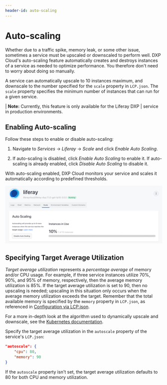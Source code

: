```yaml
---
header-id: auto-scaling
---
```


# Auto-scaling

Whether due to a traffic spike, memory leak, or some other issue, sometimes a 
service must be upscaled or downscaled to perform well. DXP Cloud's auto-scaling 
feature automatically creates and destroys instances of a service as needed to 
optimize performance. You therefore don't need to worry about doing so manually. 

A service can automatically upscale to 10 instances maximum, and downscale to 
the number specified for the `scale` property in `LCP.json`. The `scale` 
property specifies the minimum number of instances that can run for a given 
service.

| **Note:** Currently, this feature is only available for the Liferay DXP 
| service in production environments. 

## Enabling Auto-scaling

Follow these steps to enable or disable auto-scaling: 

1.  Navigate to *Services* &rarr; *Liferay* &rarr; *Scale* and click 
    *Enable Auto Scaling*. 

2.  If auto-scaling is disabled, click *Enable Auto Scaling* to enable it. If 
    auto-scaling is already enabled, click *Disable Auto Scaling* to disable it. 

With auto-scaling enabled, DXP Cloud monitors your service and scales it 
automatically according to predefined thresholds. 

![Figure 1: Enable or disable auto-scaling from your service's Scale tab.](../../images/auto-scaling.png)

## Specifying Target Average Utilization

*Target average utilization* represents a *percentage average* of memory and/or 
CPU usage. For example, if three service instances utilize 70%, 90%, and 95% of 
memory, respectively, then the average memory utilization is 85%. If the target 
average utilization is set to 90, then no upscaling is needed; upscaling in this 
situation only occurs when the average memory utilization exceeds the target. 
Remember that the total available memory is specified by the `memory` property 
in `LCP.json`, as referenced in 
[Configuration via LCP.json](/docs/-/knowledge_base/dxp-cloud/configuration-via-lcp-json). 

For a more in-depth look at the algorithm used to dynamically upscale and 
downscale, see the 
[Kubernetes documentation](https://kubernetes.io/docs/tasks/run-application/horizontal-pod-autoscale/#algorithm-details). 

Specify the target average utilization in the `autoscale` property of the 
service's `LCP.json`: 

```json
"autoscale": {
    "cpu": 80,
    "memory": 90
}
```

If the `autoscale` property isn't set, the target average utilization defaults 
to 80 for both CPU and memory utilization. 
